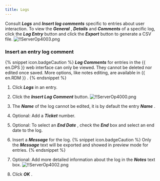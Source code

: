 ```yaml
---
title: Logs
---
```

Consult ***Logs*** and ***Insert log comments*** specific to entries about user interaction. To view the ***General*** , ***Details*** and ***Comments*** of a specific log, click the ***Log Entry*** button and click the ***Export*** button to generate a CSV file. 
![!!ServerOp4003.png](https://webdevolutions.azureedge.net/docs/en/server/ServerOp4003.png) 
### Insert an entry log comment 
{% snippet icon.badgeCaution %} 
***Log Comments*** for entries in the {{ en.DPS }} web interface can only be viewed. They cannot be deleted nor edited once saved. More options, like notes editing, are available in {{ en.RDM }} . 
{% endsnippet %}
 
1. Click ***Logs*** in an entry. 
1. Click the ***Insert Log Comment*** button. 
![!!ServerOp4000.png](https://webdevolutions.azureedge.net/docs/en/server/ServerOp4000.png) 
1. The ***Name*** of the log cannot be edited, it is by default the entry ***Name*** . 
1. Optional: Add a ***Ticket*** number. 
1. Optional: To select an ***End Date*** , check the ***End*** box and select an end date to the log. 
1. Insert a ***Message*** for the log. 
{% snippet icon.badgeCaution %} 
Only the ***Message*** text will be exported and showed in preview mode for entries. 
{% endsnippet %}
 
7. Optional: Add more detailed information about the log in the ***Notes*** text box. 
![!!ServerOp4002.png](https://webdevolutions.azureedge.net/docs/en/server/ServerOp4002.png) 
1. Click ***OK*** . 

